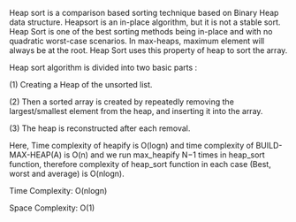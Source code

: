 Heap sort is a comparison based sorting technique based on Binary Heap data structure. Heapsort is an in-place algorithm, but it is not a stable sort. Heap Sort is one of the best sorting methods being in-place and with no quadratic worst-case scenarios. In max-heaps, maximum element will always be at the root. Heap Sort uses this property of heap to sort the array.

Heap sort algorithm is divided into two basic parts :

(1) Creating a Heap of the unsorted list.

(2) Then a sorted array is created by repeatedly removing the largest/smallest element from the heap, and inserting it into the array.

(3) The heap is reconstructed after each removal.

Here, Time complexity of heapify is O(logn) and time complexity of BUILD-MAX-HEAP(A) is O(n) and we run max_heapify N−1 times in heap_sort function, therefore complexity of heap_sort function in each case (Best, worst and average) is O(nlogn).

Time Complexity: O(nlogn)

Space Complexity: O(1)
